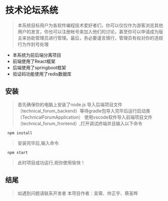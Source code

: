 # 技术论坛系统
> 本系统目标用户为各软件编程技术爱好者们，你可以仅仅作为游客浏览其他用户的发言，你也可以注册帐号来加入他们的讨论，甚至你可以申请成为版主来协助管理员进行管理。最后，务必要谨言慎行，管理员有权对你的违规行为作封号处理

  - 本系统为前后端分离项目
  - 前端使用了React框架
  - 后端使用了springboot框架
  - 验证码功能使用了redis数据库
  
## 安装
>首先确保你的电脑上安装了node.js
>导入后端项目文件（technical_forum_backend）等待gradle包导入完毕后运行启动类（TechnicalForumApplication）
>使用vscode软件导入前端项目文件（technical_forum_frontend）,打开调试终端并且输入以下命令
```
 npm install
```

>安装完毕后,输入命令
```
 npm start
```
>此时项目成功运行,祝你使用愉快！

## 结尾
>如遇到问题请联系开发者
>本项目作者：吴霄、帅正宇、蔡圣晔